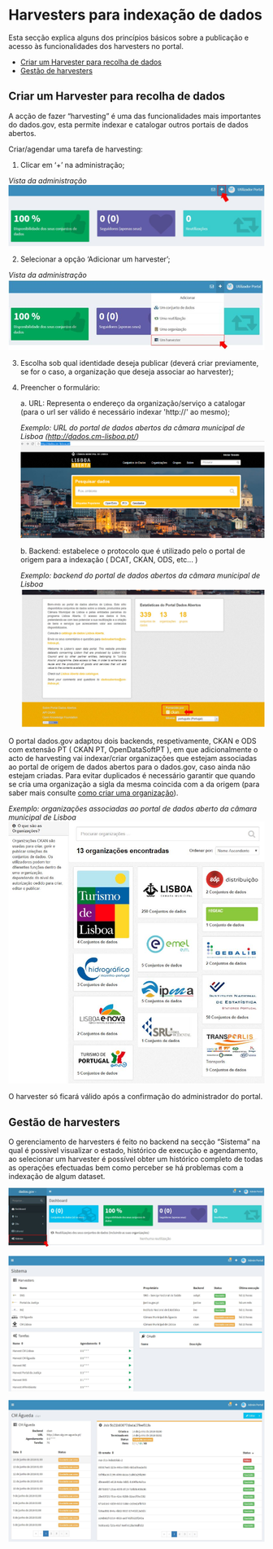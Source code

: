 # Harvesters para indexação de dados

Esta secção explica alguns dos princípios básicos sobre a publicação e acesso às funcionalidades dos harvesters no portal.

- [Criar um Harvester para recolha de dados](#criar-um-harvester-para-recolha-de-dados)
- [Gestão de harvesters](#gestão-de-harvesters)

## Criar um Harvester para recolha de dados

A acção de fazer “harvesting” é uma das funcionalidades mais importantes do dados.gov, esta permite indexar e catalogar outros portais de dados abertos.

Criar/agendar uma tarefa de harvesting:

1. Clicar em ‘+’ na administração;

*Vista da administração*
![Mais](screenshots/plus.JPG)

2. Selecionar a opção ‘Adicionar um harvester’;

*Vista da administração*
![Adicionar um Harvester](screenshots/harvester.JPG)

3. Escolha sob qual identidade deseja publicar (deverá criar previamente, se for o caso, a organização que deseja associar ao harvester);

4. Preencher o formulário:
   
   a. URL: Representa o endereço da organização/serviço a catalogar (para o url ser válido é necessário indexar 'http://' ao mesmo);
  

   *Exemplo: URL do portal de dados abertos da câmara municipal de Lisboa (http://dados.cm-lisboa.pt/)*
   ![URL CM Lisboa](screenshots/portalcmlisboa.png)
   
   b. Backend: estabelece o protocolo que é utilizado pelo o portal de origem para a indexação ( DCAT, CKAN, ODS, etc... )
   
   *Exemplo: backend do portal de dados abertos da câmara municipal de Lisboa*
   ![Backend CM Lisboa](screenshots/backendcmlisboa.JPG)
 
   
O portal dados.gov adaptou dois backends, respetivamente, CKAN e ODS com extensão PT ( CKAN PT, OpenDataSoftPT ), em que adicionalmente o acto de harvesting vai indexar/criar organizações que estejam associadas ao portal de origem de dados abertos para o dados.gov, caso ainda não estejam criadas. Para evitar duplicados é necessário garantir que quando se cria uma organização a sigla da mesma coincida com a da origem (para saber mais consulte [como criar uma organização](#organizações)). 

*Exemplo: organizações associadas ao portal de dados aberto da câmara municipal de Lisboa*
![Organizações associadas CM Lisboa](screenshots/organizacoescmlisboas.JPG)

O harvester só ficará válido após a confirmação do administrador do portal.

## Gestão de harvesters

O gerenciamento de harvesters é feito no backend na secção “Sistema” na qual é possivel visualizar o estado, histórico de execução e agendamento, ao selecionar um harvester é possível obter um histórico completo de todas as operações efectuadas bem como perceber se há problemas com a indexação de algum dataset.

![Módulo Sistema](screenshots/sistemaclick.JPG)
 
![Visão geral dos harvesters adicionados](screenshots/sistemabackend.JPG)
 
![Detalhes de um harvester](screenshots/failharvester.JPG)
 
